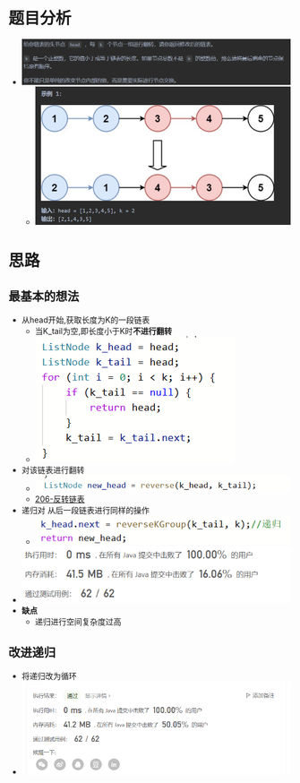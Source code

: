 # 题目分析
- ![](attachments/Pasted%20image%2020230123222804.png)
	- ![](attachments/Pasted%20image%2020230123222815.png)

# 思路
## 最基本的想法
- 从head开始,获取长度为K的一段链表
	- 当K_tail为空,即长度小于K时**不进行翻转**
	- ![](attachments/Pasted%20image%2020230123231256.png)
- 对该链表进行翻转
	- ![](attachments/Pasted%20image%2020230123231340.png)
	- [206-反转链表](206-反转链表.md)
- 递归对 从后一段链表进行同样的操作
	- ![](attachments/Pasted%20image%2020230123231436.png)
- ![](attachments/Pasted%20image%2020230123231736.png)
- **缺点**
	- 递归进行空间复杂度过高
## 改进递归
- 将递归改为循环
- ![](attachments/Pasted%20image%2020230124224141.png)

